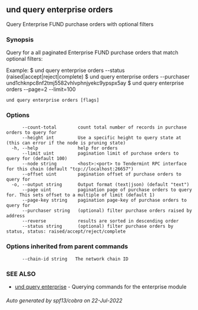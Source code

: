 ## und query enterprise orders

Query Enterprise FUND purchase orders with optional filters

### Synopsis

Query for a all paginated Enterprise FUND purchase orders that match optional filters:

Example:
$ und query enterprise orders --status (raised|accept|reject|complete)
$ und query enterprise orders --purchaser und1chknpc8nf2tmj5582vhlvphnjyekc9ypspx5ay
$ und query enterprise orders --page=2 --limit=100

```
und query enterprise orders [flags]
```

### Options

```
      --count-total        count total number of records in purchase orders to query for
      --height int         Use a specific height to query state at (this can error if the node is pruning state)
  -h, --help               help for orders
      --limit uint         pagination limit of purchase orders to query for (default 100)
      --node string        <host>:<port> to Tendermint RPC interface for this chain (default "tcp://localhost:26657")
      --offset uint        pagination offset of purchase orders to query for
  -o, --output string      Output format (text|json) (default "text")
      --page uint          pagination page of purchase orders to query for. This sets offset to a multiple of limit (default 1)
      --page-key string    pagination page-key of purchase orders to query for
      --purchaser string   (optional) filter purchase orders raised by address
      --reverse            results are sorted in descending order
      --status string      (optional) filter purchase orders by status, status: raised/accept/reject/complete
```

### Options inherited from parent commands

```
      --chain-id string   The network chain ID
```

### SEE ALSO

* [und query enterprise](und_query_enterprise.md)	 - Querying commands for the enterprise module

###### Auto generated by spf13/cobra on 22-Jul-2022
